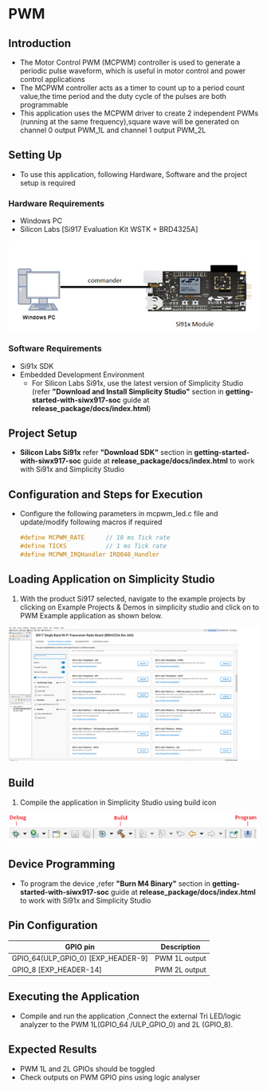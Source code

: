 # PWM

## Introduction 

- The Motor Control PWM (MCPWM) controller is used to generate a periodic pulse waveform, which is useful in motor control and power control applications 
- The MCPWM controller acts as a timer to count up to a period count value,the time period and the duty cycle of the pulses are both programmable
- This application uses the MCPWM driver to create 2 independent PWMs (running at the same frequency),square wave will be generated on channel 0 output PWM_1L 
  and channel 1 output PWM_2L 


## Setting Up 
- To use this application, following Hardware, Software and the project setup is required

### Hardware Requirements
  - Windows PC 
  - Silicon Labs [Si917 Evaluation Kit WSTK + BRD4325A]
  
![Figure: Introduction](resources/readme/image505a.png)

### Software Requirements
  - Si91x SDK
  - Embedded Development Environment
    - For Silicon Labs Si91x, use the latest version of Simplicity Studio (refer **"Download and Install Simplicity Studio"** section in **getting-started-with-siwx917-soc** guide at **release_package/docs/index.html**)
  
## Project Setup
- **Silicon Labs Si91x** refer **"Download SDK"** section in **getting-started-with-siwx917-soc** guide at **release_package/docs/index.html** to work with Si91x and Simplicity Studio

## Configuration and Steps for Execution
- Configure the following parameters in mcpwm_led.c file and update/modify following macros if required
   ```C
   #define MCPWM_RATE      // 10 ms Tick rate
   #define TICKS           // 1 ms Tick rate  
   #define MCPWM_IRQHandler IRQ048_Handler
   ``` 

## Loading Application on Simplicity Studio
1. With the product Si917 selected, navigate to the example projects by clicking on Example Projects & Demos 
in simplicity studio and click on to PWM Example application as shown below.

![Figure:](resources/readme/image505b.png)

## Build 
1. Compile the application in Simplicity Studio using build icon

![Figure: Build run and Debug](resources/readme/image505c.png)

## Device Programming
- To program the device ,refer **"Burn M4 Binary"** section in **getting-started-with-siwx917-soc** guide at **release_package/docs/index.html** to work with Si91x and Simplicity Studio


## Pin Configuration
|GPIO pin | Description|
|--- | ---|
|GPIO_64(ULP_GPIO_0) [EXP_HEADER-9]|PWM 1L output|
|GPIO_8 [EXP_HEADER-14]            |PWM 2L output|

## Executing the Application
 - Compile and run the application ,Connect the external Tri LED/logic analyzer to the PWM 1L(GPIO_64 /ULP_GPIO_0) and 2L (GPIO_8). 

## Expected Results 
 - PWM 1L and 2L GPIOs should be toggled 
 - Check outputs on PWM GPIO pins using logic analyser
